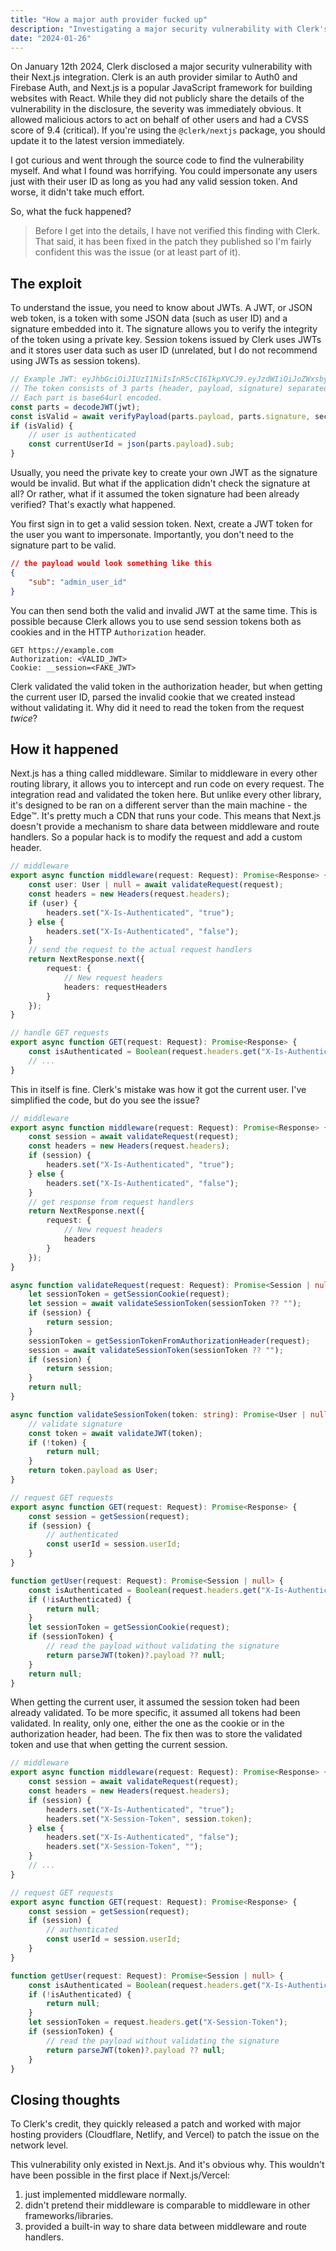 ```yaml
---
title: "How a major auth provider fucked up"
description: "Investigating a major security vulnerability with Clerk's Next.js integration."
date: "2024-01-26"
---
```


On January 12th 2024, Clerk disclosed a major security vulnerability with their Next.js integration. Clerk is an auth provider similar to Auth0 and Firebase Auth, and Next.js is a popular JavaScript framework for building websites with React. While they did not publicly share the details of the vulnerability in the disclosure, the severity was immediately obvious. It allowed malicious actors to act on behalf of other users and had a CVSS score of 9.4 (critical). If you're using the `@clerk/nextjs` package, you should update it to the latest version immediately.

I got curious and went through the source code to find the vulnerability myself. And what I found was horrifying. You could impersonate any users just with their user ID as long as you had any valid session token. And worse, it didn't take much effort.

So, what the fuck happened?

> Before I get into the details, I have not verified this finding with Clerk. That said, it has been fixed in the patch they published so I'm fairly confident this was the issue (or at least part of it).

## The exploit

To understand the issue, you need to know about JWTs. A JWT, or JSON web token, is a token with some JSON data (such as user ID) and a signature embedded into it. The signature allows you to verify the integrity of the token using a private key. Session tokens issued by Clerk uses JWTs and it stores user data such as user ID (unrelated, but I do not recommend using JWTs as session tokens).

```ts
// Example JWT: eyJhbGciOiJIUzI1NiIsInR5cCI6IkpXVCJ9.eyJzdWIiOiJoZWxsbyJ9.YMxTsTS6Ndzb9IXjVoGrSrYcIFVd09WtLufoQjAGkaw
// The token consists of 3 parts (header, payload, signature) separated by a period.
// Each part is base64url encoded.
const parts = decodeJWT(jwt);
const isValid = await verifyPayload(parts.payload, parts.signature, secretKey);
if (isValid) {
	// user is authenticated
	const currentUserId = json(parts.payload).sub;
}
```

Usually, you need the private key to create your own JWT as the signature would be invalid. But what if the application didn't check the signature at all? Or rather, what if it assumed the token signature had been already verified? That's exactly what happened.

You first sign in to get a valid session token. Next, create a JWT token for the user you want to impersonate. Importantly, you don't need to the signature part to be valid.

```json
// the payload would look something like this
{
	"sub": "admin_user_id"
}
```

You can then send both the valid and invalid JWT at the same time. This is possible because Clerk allows you to use send session tokens both as cookies and in the HTTP `Authorization` header.

```
GET https://example.com
Authorization: <VALID_JWT>
Cookie: __session=<FAKE_JWT>
```

Clerk validated the valid token in the authorization header, but when getting the current user ID, parsed the invalid cookie that we created instead without validating it. Why did it need to read the token from the request _twice_?

## How it happened

Next.js has a thing called middleware. Similar to middleware in every other routing library, it allows you to intercept and run code on every request. The integration read and validated the token here. But unlike every other library, it's designed to be ran on a different server than the main machine - the Edge™. It's pretty much a CDN that runs your code. This means that Next.js doesn't provide a mechanism to share data between middleware and route handlers. So a popular hack is to modify the request and add a custom header.

```ts
// middleware
export async function middleware(request: Request): Promise<Response> {
	const user: User | null = await validateRequest(request);
	const headers = new Headers(request.headers);
	if (user) {
		headers.set("X-Is-Authenticated", "true");
	} else {
		headers.set("X-Is-Authenticated", "false");
	}
	// send the request to the actual request handlers
	return NextResponse.next({
		request: {
			// New request headers
			headers: requestHeaders
		}
	});
}
```

```ts
// handle GET requests
export async function GET(request: Request): Promise<Response> {
	const isAuthenticated = Boolean(request.headers.get("X-Is-Authenticated"));
	// ...
}
```

This in itself is fine. Clerk's mistake was how it got the current user. I've simplified the code, but do you see the issue?

```ts
// middleware
export async function middleware(request: Request): Promise<Response> {
	const session = await validateRequest(request);
	const headers = new Headers(request.headers);
	if (session) {
		headers.set("X-Is-Authenticated", "true");
	} else {
		headers.set("X-Is-Authenticated", "false");
	}
	// get response from request handlers
	return NextResponse.next({
		request: {
			// New request headers
			headers
		}
	});
}

async function validateRequest(request: Request): Promise<Session | null> {
	let sessionToken = getSessionCookie(request);
	let session = await validateSessionToken(sessionToken ?? "");
	if (session) {
		return session;
	}
	sessionToken = getSessionTokenFromAuthorizationHeader(request);
	session = await validateSessionToken(sessionToken ?? "");
	if (session) {
		return session;
	}
	return null;
}

async function validateSessionToken(token: string): Promise<User | null> {
	// validate signature
	const token = await validateJWT(token);
	if (!token) {
		return null;
	}
	return token.payload as User;
}
```

```ts
// request GET requests
export async function GET(request: Request): Promise<Response> {
	const session = getSession(request);
	if (session) {
		// authenticated
		const userId = session.userId;
	}
}

function getUser(request: Request): Promise<Session | null> {
	const isAuthenticated = Boolean(request.headers.get("X-Is-Authenticated"));
	if (!isAuthenticated) {
		return null;
	}
	let sessionToken = getSessionCookie(request);
	if (sessionToken) {
		// read the payload without validating the signature
		return parseJWT(token)?.payload ?? null;
	}
	return null;
}
```

When getting the current user, it assumed the session token had been already validated. To be more specific, it assumed all tokens had been validated. In reality, only one, either the one as the cookie or in the authorization header, had been. The fix then was to store the validated token and use that when getting the current session.

```ts
// middleware
export async function middleware(request: Request): Promise<Response> {
	const session = await validateRequest(request);
	const headers = new Headers(request.headers);
	if (session) {
		headers.set("X-Is-Authenticated", "true");
		headers.set("X-Session-Token", session.token);
	} else {
		headers.set("X-Is-Authenticated", "false");
		headers.set("X-Session-Token", "");
	}
	// ...
}
```

```ts
// request GET requests
export async function GET(request: Request): Promise<Response> {
	const session = getSession(request);
	if (session) {
		// authenticated
		const userId = session.userId;
	}
}

function getUser(request: Request): Promise<Session | null> {
	const isAuthenticated = Boolean(request.headers.get("X-Is-Authenticated"));
	if (!isAuthenticated) {
		return null;
	}
	let sessionToken = request.headers.get("X-Session-Token");
	if (sessionToken) {
		// read the payload without validating the signature
		return parseJWT(token)?.payload ?? null;
	}
}
```

## Closing thoughts

To Clerk's credit, they quickly released a patch and worked with major hosting providers (Cloudflare, Netlify, and Vercel) to patch the issue on the network level.

This vulnerability only existed in Next.js. And it's obvious why. This wouldn't have been possible in the first place if Next.js/Vercel:

1. just implemented middleware normally.
2. didn't pretend their middleware is comparable to middleware in other frameworks/libraries.
3. provided a built-in way to share data between middleware and route handlers.
